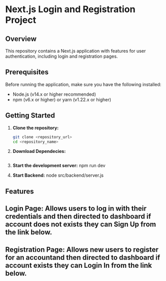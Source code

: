 # Next.js Login and Registration Project

## Overview
This repository contains a Next.js application with features for user authentication, including login and registration pages.

## Prerequisites
Before running the application, make sure you have the following installed:
- Node.js (v14.x or higher recommended)
- npm (v6.x or higher) or yarn (v1.22.x or higher)

## Getting Started
1. **Clone the repository:**
   ```bash
   git clone <repository_url>
   cd <repository_name>

2. **Download Dependecies:**
   ```npm install

3. **Start the development server:**
   npm run dev

4. **Start Backend:**
   node src/backend/server.js

## Features

## Login Page: Allows users to log in with their credentials and then directed to dashboard if account does not exists they can Sign Up from the link below.
## Registration Page: Allows new users to register for an accountand then directed to dashboard if account exists they can Login In from the link below.

